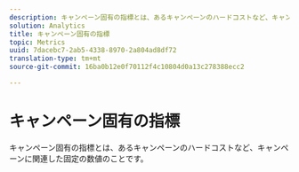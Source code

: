 ```yaml
---
description: キャンペーン固有の指標とは、あるキャンペーンのハードコストなど、キャンペーンに関連した固定の数値のことです。
solution: Analytics
title: キャンペーン固有の指標
topic: Metrics
uuid: 7dacebc7-2ab5-4338-8970-2a804ad8df72
translation-type: tm+mt
source-git-commit: 16ba0b12e0f70112f4c10804d0a13c278388ecc2

---
```



# キャンペーン固有の指標

キャンペーン固有の指標とは、あるキャンペーンのハードコストなど、キャンペーンに関連した固定の数値のことです。

